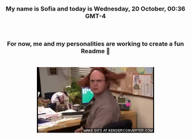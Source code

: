 


<div align="center">
<h3 >My name is Sofia and today is Wednesday, 20 October, 00:36 GMT-4</h3><br>
<h3 >For now, me and my personalities are working to create a fun Readme 👋
</h3><br>
<img src='img/dwight.gif' alt='working...'/>
</div>

